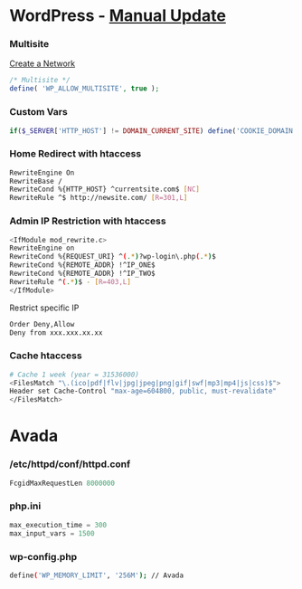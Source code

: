 # WordPress - <a href="https://codex.wordpress.org/Updating_WordPress#Manual_Update" target="_blank">Manual Update</a>

### Multisite
<a href="https://codex.wordpress.org/Create_A_Network" target="_blank">Create a Network</a>
```php
/* Multisite */
define( 'WP_ALLOW_MULTISITE', true );
```

### Custom Vars
```php
if($_SERVER['HTTP_HOST'] != DOMAIN_CURRENT_SITE) define('COOKIE_DOMAIN', false);
```

### Home Redirect with htaccess
```sh
RewriteEngine On
RewriteBase /
RewriteCond %{HTTP_HOST} ^currentsite.com$ [NC]
RewriteRule ^$ http://newsite.com/ [R=301,L]
```

### Admin IP Restriction with htaccess
```sh
<IfModule mod_rewrite.c>
RewriteEngine on
RewriteCond %{REQUEST_URI} ^(.*)?wp-login\.php(.*)$
RewriteCond %{REMOTE_ADDR} !^IP_ONE$
RewriteCond %{REMOTE_ADDR} !^IP_TWO$
RewriteRule ^(.*)$ - [R=403,L]
</IfModule>
```
Restrict specific IP
```sh
Order Deny,Allow
Deny from xxx.xxx.xx.xx
```

### Cache htaccess
```sh
# Cache 1 week (year = 31536000)
<FilesMatch "\.(ico|pdf|flv|jpg|jpeg|png|gif|swf|mp3|mp4|js|css)$">
Header set Cache-Control "max-age=604800, public, must-revalidate"
</FilesMatch>
```

# Avada
### /etc/httpd/conf/httpd.conf
```php
FcgidMaxRequestLen 8000000
```
### php.ini
```php
max_execution_time = 300
max_input_vars = 1500
```
### wp-config.php
```sh
define('WP_MEMORY_LIMIT', '256M'); // Avada
```
